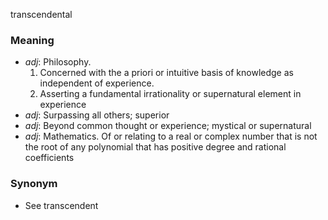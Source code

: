 transcendental
### Meaning
+ _adj_: Philosophy.
   1. Concerned with the a priori or intuitive basis of knowledge as independent of experience.
   2. Asserting a fundamental irrationality or supernatural element in experience
+ _adj_: Surpassing all others; superior
+ _adj_: Beyond common thought or experience; mystical or supernatural
+ _adj_: Mathematics. Of or relating to a real or complex number that is not the root of any polynomial that has positive degree and rational coefficients

### Synonym

+ See transcendent


